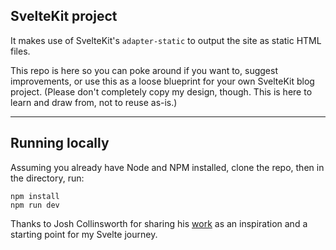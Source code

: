 ## SvelteKit project

It makes use of SvelteKit's `adapter-static` to output the site as static HTML files.

This repo is here so you can poke around if you want to, suggest improvements, or use this as a loose blueprint for your own SvelteKit blog project. (Please don't completely copy my design, though. This is here to learn and draw from, not to reuse as-is.)

---

## Running locally

Assuming you already have Node and NPM installed, clone the repo, then in the directory, run:

```
npm install
npm run dev
```

Thanks to Josh Collinsworth for sharing his [work](https://github.com/josh-collinsworth/joco-sveltekit) as an inspiration and a starting point for my Svelte journey.
